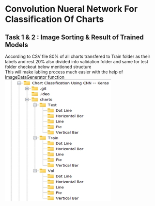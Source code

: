 # Convolution Nueral Network For Classification Of Charts   
## Task 1 & 2 : Image Sorting & Result of Trained Models    
       
        
According to CSV file 80% of all charts transfered to Train folder as their labels and rest 20% also divided into validation folder and same for test folder checkout below mentioned structure        
This will make labling process much easier with the help of ImageDataGenerator function
<img align="left" height="400" width="350" src="https://github.com/devsonni/Chart-Classification-Using-CNN----Keras/blob/main/charts/Folder%20Structure.jpg">     

